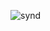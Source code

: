 ![synd](https://github.com/yuankong666/Ultimate-RAT-Collection/assets/128066597/b3e68c97-cb58-4282-82be-bd5eab539af0)
